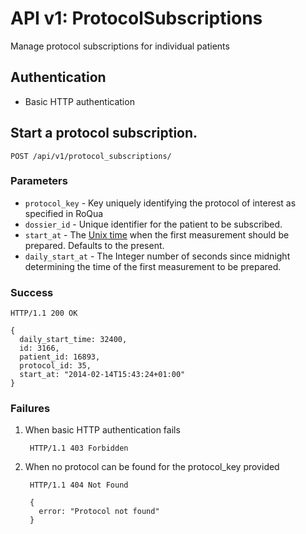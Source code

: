 API v1: ProtocolSubscriptions
==============

Manage protocol subscriptions for individual patients

## Authentication

 - Basic HTTP authentication

## Start a protocol subscription.

    POST /api/v1/protocol_subscriptions/

### Parameters

 * `protocol_key`   - Key uniquely identifying the protocol of interest as specified in RoQua
 * `dossier_id`     - Unique identifier for the patient to be subscribed.
 * `start_at`       - The [Unix time](http://en.wikipedia.org/wiki/Unix_time) when the first measurement should be prepared. Defaults to the present.
 * `daily_start_at` - The Integer number of seconds since midnight determining the time of the first measurement to be prepared.

### Success

    HTTP/1.1 200 OK

    {
      daily_start_time: 32400,
      id: 3166,
      patient_id: 16893,
      protocol_id: 35,
      start_at: "2014-02-14T15:43:24+01:00"
    }

### Failures

1. When basic HTTP authentication fails

        HTTP/1.1 403 Forbidden

1. When no protocol can be found for the protocol_key provided

        HTTP/1.1 404 Not Found

        {
          error: "Protocol not found"
        }
